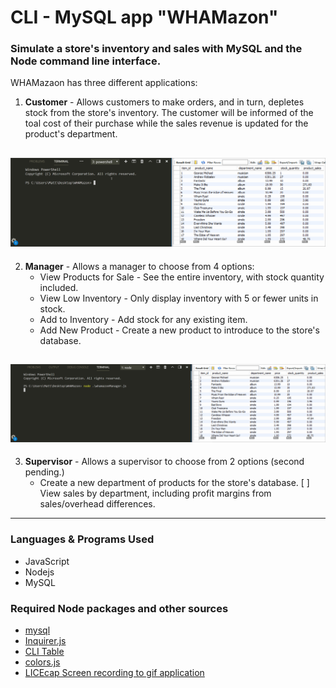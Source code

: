 # CLI - MySQL app "WHAMazon"

### Simulate a store's inventory and sales with MySQL and the Node command line interface.
WHAMazaon has three different applications:

1. **Customer** - Allows customers to make orders, and in turn, depletes stock from the store's inventory. The customer will be informed of the toal cost of their purchase while the sales revenue is updated for the product's department.

![](images/whamazonCustomer.gif)
------------------------------------------------------------------------------------------
2. **Manager** - Allows a manager to choose from 4 options:
    * View Products for Sale - See the entire inventory, with stock quantity included.
    * View Low Inventory - Only display inventory with 5 or fewer units in stock.
    * Add to Inventory - Add stock for any existing item.
    * Add New Product - Create a new product to introduce to the store's database.
    
![](images/whamazonManager.gif)
------------------------------------------------------------------------------------------
3. **Supervisor** - Allows a supervisor to choose from 2 options (second pending.)
    * Create a new department of products for the store's database.
    [ ] View sales by department, including profit margins from sales/overhead differences.
------------------------------------------------------------------------------------------
### Languages & Programs Used
  * JavaScript
  * Nodejs
  * MySQL

### Required Node packages and other sources
* [mysql](https://www.npmjs.com/package/mysql)
* [Inquirer.js](https://www.npmjs.com/package/inquirer#examples)
* [CLI Table](https://www.npmjs.com/package/cli-table)
* [colors.js](https://www.npmjs.com/package/colors)
* [LICEcap Screen recording to gif application](https://www.cockos.com/licecap/)

